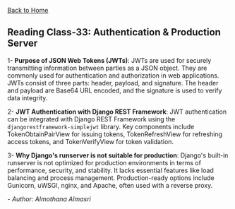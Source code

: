[Back to Home](../README.md)

## Reading Class-33: Authentication & Production Server

1- **Purpose of JSON Web Tokens (JWTs)**:
JWTs are used for securely transmitting information between parties as a JSON object. They are commonly used for authentication and authorization in web applications. JWTs consist of three parts: header, payload, and signature. The header and payload are Base64 URL encoded, and the signature is used to verify data integrity.

2- **JWT Authentication with Django REST Framework**:
JWT authentication can be integrated with Django REST Framework using the `djangorestframework-simplejwt` library. Key components include TokenObtainPairView for issuing tokens, TokenRefreshView for refreshing access tokens, and TokenVerifyView for token validation.

3- **Why Django's runserver is not suitable for production**:
Django's built-in runserver is not optimized for production environments in terms of performance, security, and stability. It lacks essential features like load balancing and process management. Production-ready options include Gunicorn, uWSGI, nginx, and Apache, often used with a reverse proxy.

*- Author: Almothana Almasri*